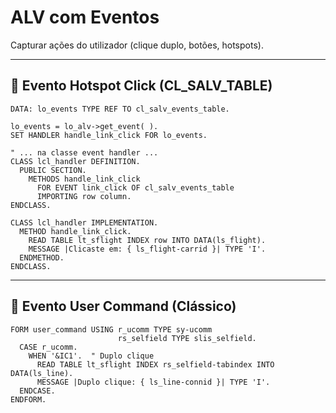 # ALV com Eventos

Capturar ações do utilizador (clique duplo, botões, hotspots).

---

## 🔹 Evento Hotspot Click (CL_SALV_TABLE)

```abap
DATA: lo_events TYPE REF TO cl_salv_events_table.

lo_events = lo_alv->get_event( ).
SET HANDLER handle_link_click FOR lo_events.

" ... na classe event handler ...
CLASS lcl_handler DEFINITION.
  PUBLIC SECTION.
    METHODS handle_link_click
      FOR EVENT link_click OF cl_salv_events_table
      IMPORTING row column.
ENDCLASS.

CLASS lcl_handler IMPLEMENTATION.
  METHOD handle_link_click.
    READ TABLE lt_sflight INDEX row INTO DATA(ls_flight).
    MESSAGE |Clicaste em: { ls_flight-carrid }| TYPE 'I'.
  ENDMETHOD.
ENDCLASS.
```

---

## 🔹 Evento User Command (Clássico)

```abap
FORM user_command USING r_ucomm TYPE sy-ucomm
                        rs_selfield TYPE slis_selfield.
  CASE r_ucomm.
    WHEN '&IC1'.  " Duplo clique
      READ TABLE lt_sflight INDEX rs_selfield-tabindex INTO DATA(ls_line).
      MESSAGE |Duplo clique: { ls_line-connid }| TYPE 'I'.
  ENDCASE.
ENDFORM.
```

